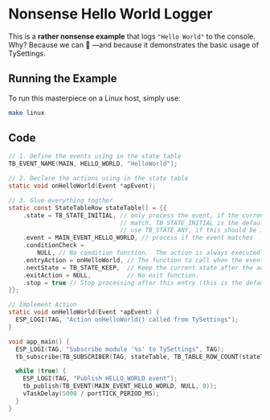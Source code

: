 # Nonsense Hello World Logger  

This is a **rather nonsense example** that logs `"Hello World"` to the console.  
Why? Because we can 🚀 —and because it demonstrates the basic usage of TySettings.  

## Running the Example  

To run this masterpiece on a Linux host, simply use:  

```sh
make linux
```

## Code  

``` c
// 1. Define the events using in the state table
TB_EVENT_NAME(MAIN, HELLO_WORLD, "HelloWorld");

// 2. Declare the actions using in the state table
static void onHelloWorld(Event *apEvent);

// 3. Glue everything togther
static const StateTableRow stateTable[] = {{
    .state = TB_STATE_INITIAL, // only process the event, if the current state
                               // match. TB_STATE_INITIAL is the default state.
                               // use TB_STATE_ANY, if this should be ignored
    .event = MAIN_EVENT_HELLO_WORLD, // process if the event matches
    .conditionCheck =
        NULL, // No condition function.  The action is always executed.
    .entryAction = onHelloWorld, // The function to call when the event occurs.
    .nextState = TB_STATE_KEEP,  // Keep the current state after the action.
    .exitAction = NULL,          // No exit function.
    .stop = true // Stop processing after this entry (this is the default case)
}};

// Implement Action
static void onHelloWorld(Event *apEvent) {
  ESP_LOGI(TAG, "Action onHelloWorld() called from TySettings");
}

void app_main() {
  ESP_LOGI(TAG, "Subscribe module '%s' to TySettings", TAG);
  tb_subscribe(TB_SUBSCRIBER(TAG, stateTable, TB_TABLE_ROW_COUNT(stateTable)));

  while (true) {
    ESP_LOGI(TAG, "Publish HELLO_WORLD event");
    tb_publish(TB_EVENT(MAIN_EVENT_HELLO_WORLD, NULL, 0));
    vTaskDelay(5000 / portTICK_PERIOD_MS);
  }
}
```
